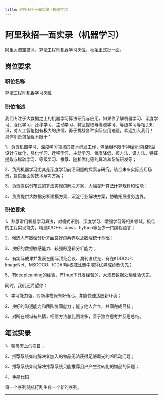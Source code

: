 ```yaml
---
title: 阿里秋招一面实录（机器学习）
---
```


# 阿里秋招一面实录（机器学习）

<script type="text/javascript" src="/include/head.js"></script>

阿里大淘宝技术，算法工程师机器学习岗位，秋招正式批一面。

## 岗位要求

### 职位名称

算法工程师机器学习岗位

### 职位描述

我们专注于大数据之上的机器学习算法研究与应用，如果你了解机器学习、深度学习、强化学习、迁移学习、主动学习、特征提取与稀疏学习、等级学习等相关知识，对人工智能抱有极大的热情，勇于挑战各种实际应用难题，欢迎加入我们！ 具体职责包括但不限于：

1、负责机器学习、深度学习领域的技术研发工作，包括但不限于神经元网络模型设计与优化、强化学习、迁移学习、主动学习、维度降低、核方法、谱方法、特征提取与稀疏学习、等级学习、推荐、随机优化等的算法和系统研发等；

2、负责机器学习尤其是深度学习前沿问题的探索与研究，结合未来实际应用场景，提供全面的技术解决方案；

3、负责提供分布式的算法实现的解决方案，大幅提升算法计算规模和性能；

4、负责提供大数据分析建模方案，沉淀行业解决方案，协助拓展业务边界。

### 职位要求

1、熟悉常用机器学习算法，对模式识别、深度学习、增强学习等相关领域，极佳的工程实现能力，精通C/C++、Java、Python等至少一门编程语言；

2、候选人有数理分析方面良好的素养以及数理统计基础；

3、良好的数据敏感能力、较强的逻辑分析能力；

4、有实际成果并发表在国际顶级会议、期刊者优先，有在KDDCUP、ImageNet、MSCOCO、ICDAR等权威比赛中取得优异成绩者优先；

5、有deeplearning的经验，有linux下开发经验的，大规模数据处理经验优先。

同时，我们还希望你：

1、学习能力强，对新事物保有好奇心，并能快速适应新环境；

2、良好的沟通能力和团队协同能力；能与他人合作，共同完成目标；

3、对所在领域有热情，相信方法总比困难多，善于独立思考并反思总结。

## 笔试实录

1、聊简历上的项目；

2、推荐系统如何解决新加入的物品无法获得足够曝光的冷启动问题；

3、推荐系统如何解决推荐系统只能推荐用户产生过转化的物品的问题；

4、手撕代码

将一个序列随机打乱生成一个新的序列。

---

<script type="text/javascript" src="/include/tail.js"></script>
